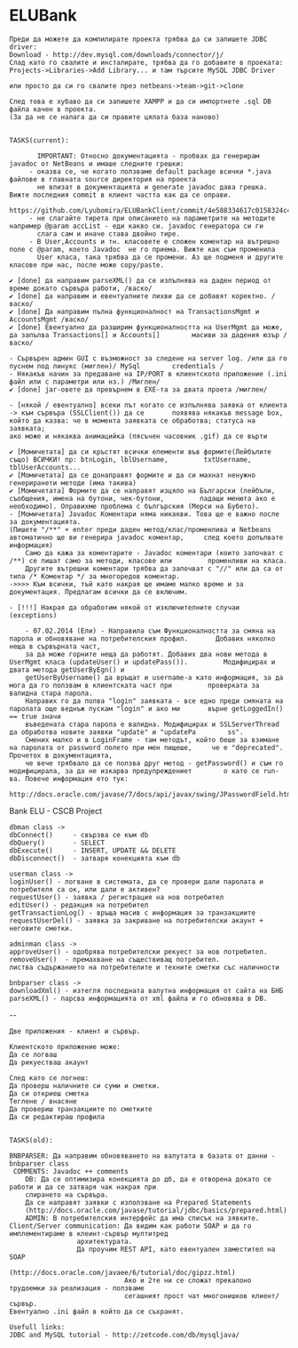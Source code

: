 ELUBank
=======
	Преди да можете да компилирате проекта трябва да си запишете JDBC driver:
	Download - http://dev.mysql.com/downloads/connector/j/
	Слад като го свалите и инсталирате, трябва да го добавите в проеката:
	Projects->Libraries->Add Library... и там търсите MySQL JDBC Driver
	
	или просто да си го свалите през netbeans->team->git->clone

	След това е хубаво да си запишете XAMPP и да си импортнете .sql DB файла качен в проекта.
	(За да не се налага да си правите цялата база наново)
	
	
	TASKS(current):
	
           IMPORTANT: Относно документацията - пробвах да генерирам javadoc от NetBeans и имаше следните грешки:
         - оказва се, че когато ползваме default package всички *.java файлове в главната source директория на проекта
           не влизат в документацията и generate javadoc дава грешка. Вижте последния commit в клиент частта как да се оправи.
           https://github.com/Lyubomira/ELUBankClient/commit/4e588334617c0158324c48850a587fdb397efeb5
         - не слагайте тирета при описанието на параметрите на методите например @param accList - еди какво си. javadoc генератора си ги
           слага сам и иначе става двойно тире.
         - В User,Accounts и тн. класовете е сложен коментар на вътрешно поле с @param, което Javadoc  не го приема. Вижте как съм променила
           User класа, така трябва да се промени. Аз ще подменя и другите класове при нас, после може copy/paste.

	✔ [done] да направим parseXML() да се изпълнява на даден период от време докато сървъра работи, /васко/
	✔ [done] да направим и евентуалните лихви да се добавят коректно. /васко/
	✔ [done] Да направим пълна функционалност на TransactionsMgmt и AccountsMgmt /васко/
	✔ [done] Евентуално да разширим функционалността на UserMgmt да може, да запълва Transactions[] и Accounts[] 		масиви за дадения юзър /васко/

	- Сървърен админ GUI с възможност за следене на server log. /или да го пуснем под линукс (миглен)/ MySql 		credentials /
	- Някакъв начин за предаване на IP/PORT в клиентското приложение (.ini файл или с параметри или нз.) /Миглен/
	✔ [done] jar-овете да превърнем в EXE-та за двата проета /миглен/

	- [някой / евентуално] всеки път когато се изпълнява заявка от клиента -> към сървъра (SSLClient()) да се 		появява някакъв	message box, който да казва: че в момента заявката се обработва; статуса на заявката;
	ако може и някаква анимацийка (пясъчен часовник .gif) да се върти 

	✔ [Момичетата] да си кръстят всички елементи във формите(Лейбълите също) ВСИЧКИ! пр: btnLogin, lblUsername, 		txtUsername, tblUserAccounts...
	✔ [Момичетата] да се донаправят формите и да си махнат ненужно генериранети методи (има такива)
	✔ [Момичетата] Формите да се направят изцяло на Български (лейбъли, съобщения, имена на бутони, чек-бутони, 		падащи менюта ако е необходимо). Оправихме проблема с бългърския (Мерси на Бубето).
	- [Момичетата] Javadoc Коментари няма никакви. Това ще е важно после за документацията.
	(Пишете "/**" + enter преди даден метод/клас/променлива и Netbeans автоматично ще ви генерира javadoc коментар, 	след което допълвате информация)
        Само да кажа за коментарите - Javadoc коментари (които започват с /**) се пишат само за методи, класове или 		променливи на класа.
        Другите вътрешни коментари трябва да започват с "//" или да са от типа /* Коментар */ за многоредов коментар.
	->>>> Към всички, тъй като накрая ще имаме малко време и за документация. Предлагам всички да се включим.

	- [!!!] Накрая да обработим някой от изключителните случаи (exceptions)

        - 07.02.2014 (Ели) - Направила съм Функционалността за смяна на парола и обновяване на потребителския профил. 		Добавих няколко неща в сървърната част,
        за да може горните неща да работят. Добавих два нови метода в UserMgmt класа (updateUser() и updatePass()). 		Модифицирах и двата метода getUserByEgn() и
        getUserByUsername() да връщат и username-a като информация, за да мога да го ползвам в клиентската част при 		проверката за валидна стара парола. 
        Направих го да полва "login" заявката - все едно преди смяната на паролата още веднъж пускам "login" и ако ми 		върне getLoggedIn() == true значи 
        въведената стара парола е валидна. Модифицирах и SSLServerThread да обработва новите заявки "update" и "updatePa		ss".
        Смених малко и в LoginFrame - там методът, който беше за взимане на паролата от password полето при мен пищеше, 	че е "deprecated". Прочетох в документацията,
        че вече трябвало да се ползва друг метод - getPassword() и съм го модифицирала, за да не изкарва предупреждениет		о като се run-ва. Повече информация ето тук:
        http://docs.oracle.com/javase/7/docs/api/javax/swing/JPasswordField.html#getText%28%29
        
Bank ELU - CSCB Project


	dbman class -> 
	dbConnect() 	- свързва се към db
	dbQuery()  		- SELECT
	dbExecute() 	- INSERT, UPDATE && DELETE
	dbDisconnect()	- затваря конекцията към db

	userman class ->
	loginUser() - логване в системата, да се провери дали паролата и потребителя са ок, или дали е активен?
	requestUser() - заявка / регистрация на нов потребител
	editUser() - редакция на потребител
	getTransactionLog() - връща масив с информация за транзакциите
	requestUserDel() - заявка за закриване на потребителски акаунт + неговите сметки.
	
	adminman class ->
	approveUser() - одобрява потребителски рекуест за нов потребител.
	removeUser()  - премахване на съществиващ потребител.
	листва съдържанието на потребителите и техните сметки със наличности

	bnbparser class ->
	downloadXml() - изтегля последната валутна информация от сайта на БНБ
	parseXML() - парсва информацията от xml файла и го обновява в DB.

--

	Две приложения - клиент и сървър.

	Клиентското приложение може:
	Да се логваш
	Да рикуестваш акаунт

	След като се логнеш:
	Да проверш наличните си суми и сметки.
	Да си откриеш сметка
	Теглене / внасяне
	Да провериш транзакциите по сметките
	Да си редактираш профила

	
	TASKS(old):
	
	BNBPARSER: Да направим обновяването на валутата в базата от данни - bnbparser class
	 COMMENTS: Javadoc ++ comments
		DB: Да се оптимизира конекцията до дб, да е отворена докато се работи и да се затваря чак накрая при
		спирането на сървъра.
		Да се направят заявки с използване на Prepared Statements
		(http://docs.oracle.com/javase/tutorial/jdbc/basics/prepared.html)
		ADMIN: В потребителския интерфейс да има списък на зявките.
	Client/Server communication: Да видим как работи SOAP и да го имплементираме в клеинт-сървър мултитред
				     архитектурата.
				     Да проучим REST API, като евентуален заместител на SOAP 
				     (http://docs.oracle.com/javaee/6/tutorial/doc/gipzz.html)
	                             Ако и 2те ни се сложат прекалоно трудоемки за реализация - ползваме 
	                             сегашният прост чат многонишков клиент/сървър.
	Евентуално .ini файл в който да се съхранят.
	
	Usefull links:
	JDBC and MySQL tutorial - http://zetcode.com/db/mysqljava/
	
